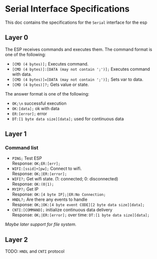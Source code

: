 # Serial Interface Specifications
This doc contains the specifications for the `Serial` interface for the esp

## Layer 0
The ESP receives commands and executes them. The command format is one of the following:
- `[CMD (4 bytes)];` Executes command.
- `[CMD (4 bytes)]:[DATA (may not contain ';')];` Executes command with data.
- `[CMD (4 bytes)]=[DATA (may not contain ';')];` Sets var to data.
- `[CMD (4 bytes)]?;` Gets value or state.

The answer format is one of the following:
- `OK;\n` successful execution
- `OK:[data];` ok with data
- `ER:[error];` error
- `DT:[1 byte data size][data];` used for continuous data

## Layer 1
### Command list
- `PING;` Test ESP  
  Response: `OK;ER:[err];`
- `WIFI:[ssid]+[pw];` Connect to wifi.  
  Response: `OK;|ER:[error];`
- `WIFI?;` Get wifi state. (1: connected; 0: disconnected)  
  Response: `OK:(0|1);`
- `MYIP?;` Get IP  
  Response: `OK:[4 byte IP];|ER:No Connection;`
- `HNDL?;` Are there any events to handle  
  Response: `OK;|OK:[4 byte event CODE][2 byte data size][data];`
- `CNTI:[COMMAND];` initialize continuous data delivery  
  Response: `OK;|ER:[error];` over time: `DT:[1 byte data size][data];`

*Maybe later support for file system.*
## Layer 2
TODO: `HNDL` and `CNTI` protocol